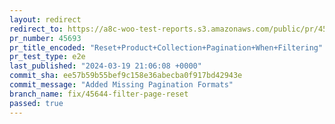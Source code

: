 ```yaml
---
layout: redirect
redirect_to: https://a8c-woo-test-reports.s3.amazonaws.com/public/pr/45693/e2e/index.html
pr_number: 45693
pr_title_encoded: "Reset+Product+Collection+Pagination+When+Filtering"
pr_test_type: e2e
last_published: "2024-03-19 21:06:08 +0000"
commit_sha: ee57b59b55bef9c158e36abecba0f917bd42943e
commit_message: "Added Missing Pagination Formats"
branch_name: fix/45644-filter-page-reset
passed: true
---
```

